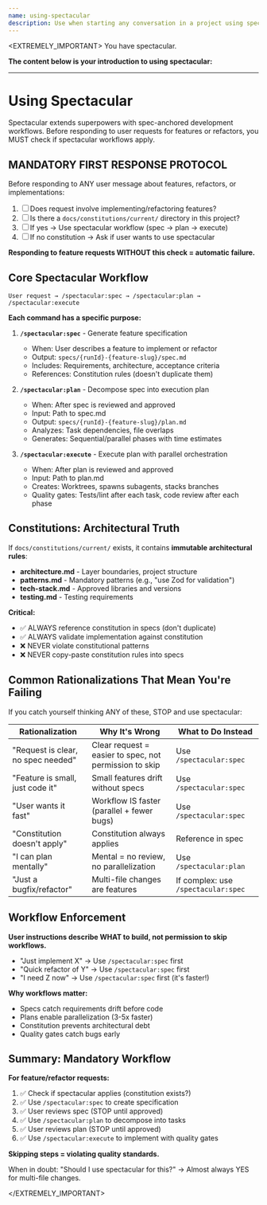 ```yaml
---
name: using-spectacular
description: Use when starting any conversation in a project using spectacular - establishes mandatory workflows for spec-anchored development, including when to use /spectacular commands and how to work with constitutions
---
```


<EXTREMELY_IMPORTANT>
You have spectacular.

**The content below is your introduction to using spectacular:**

---

# Using Spectacular

Spectacular extends superpowers with spec-anchored development workflows. Before responding to user requests for features or refactors, you MUST check if spectacular workflows apply.

## MANDATORY FIRST RESPONSE PROTOCOL

Before responding to ANY user message about features, refactors, or implementations:

1. ☐ Does request involve implementing/refactoring features?
2. ☐ Is there a `docs/constitutions/current/` directory in this project?
3. ☐ If yes → Use spectacular workflow (spec → plan → execute)
4. ☐ If no constitution → Ask if user wants to use spectacular

**Responding to feature requests WITHOUT this check = automatic failure.**

## Core Spectacular Workflow

```
User request → /spectacular:spec → /spectacular:plan → /spectacular:execute
```

**Each command has a specific purpose:**

1. **`/spectacular:spec`** - Generate feature specification
   - When: User describes a feature to implement or refactor
   - Output: `specs/{runId}-{feature-slug}/spec.md`
   - Includes: Requirements, architecture, acceptance criteria
   - References: Constitution rules (doesn't duplicate them)

2. **`/spectacular:plan`** - Decompose spec into execution plan
   - When: After spec is reviewed and approved
   - Input: Path to spec.md
   - Output: `specs/{runId}-{feature-slug}/plan.md`
   - Analyzes: Task dependencies, file overlaps
   - Generates: Sequential/parallel phases with time estimates

3. **`/spectacular:execute`** - Execute plan with parallel orchestration
   - When: After plan is reviewed and approved
   - Input: Path to plan.md
   - Creates: Worktrees, spawns subagents, stacks branches
   - Quality gates: Tests/lint after each task, code review after each phase

## Constitutions: Architectural Truth

If `docs/constitutions/current/` exists, it contains **immutable architectural rules**:

- **architecture.md** - Layer boundaries, project structure
- **patterns.md** - Mandatory patterns (e.g., "use Zod for validation")
- **tech-stack.md** - Approved libraries and versions
- **testing.md** - Testing requirements

**Critical:**
- ✅ ALWAYS reference constitution in specs (don't duplicate)
- ✅ ALWAYS validate implementation against constitution
- ❌ NEVER violate constitutional patterns
- ❌ NEVER copy-paste constitution rules into specs

## Common Rationalizations That Mean You're Failing

If you catch yourself thinking ANY of these, STOP and use spectacular:

| Rationalization | Why It's Wrong | What to Do Instead |
|----------------|----------------|-------------------|
| "Request is clear, no spec needed" | Clear request = easier to spec, not permission to skip | Use `/spectacular:spec` |
| "Feature is small, just code it" | Small features drift without specs | Use `/spectacular:spec` |
| "User wants it fast" | Workflow IS faster (parallel + fewer bugs) | Use `/spectacular:spec` |
| "Constitution doesn't apply" | Constitution always applies | Reference in spec |
| "I can plan mentally" | Mental = no review, no parallelization | Use `/spectacular:plan` |
| "Just a bugfix/refactor" | Multi-file changes are features | If complex: use `/spectacular:spec` |

## Workflow Enforcement

**User instructions describe WHAT to build, not permission to skip workflows.**

- "Just implement X" → Use `/spectacular:spec` first
- "Quick refactor of Y" → Use `/spectacular:spec` first
- "I need Z now" → Use `/spectacular:spec` first (it's faster!)

**Why workflows matter:**
- Specs catch requirements drift before code
- Plans enable parallelization (3-5x faster)
- Constitution prevents architectural debt
- Quality gates catch bugs early

## Summary: Mandatory Workflow

**For feature/refactor requests:**

1. ✅ Check if spectacular applies (constitution exists?)
2. ✅ Use `/spectacular:spec` to create specification
3. ✅ User reviews spec (STOP until approved)
4. ✅ Use `/spectacular:plan` to decompose into tasks
5. ✅ User reviews plan (STOP until approved)
6. ✅ Use `/spectacular:execute` to implement with quality gates

**Skipping steps = violating quality standards.**

When in doubt: "Should I use spectacular for this?" → Almost always YES for multi-file changes.

</EXTREMELY_IMPORTANT>
